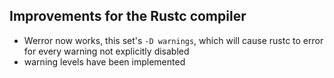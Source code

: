 ## Improvements for the Rustc compiler

- Werror now works, this set's `-D warnings`, which will cause rustc to error
  for every warning not explicitly disabled
- warning levels have been implemented
